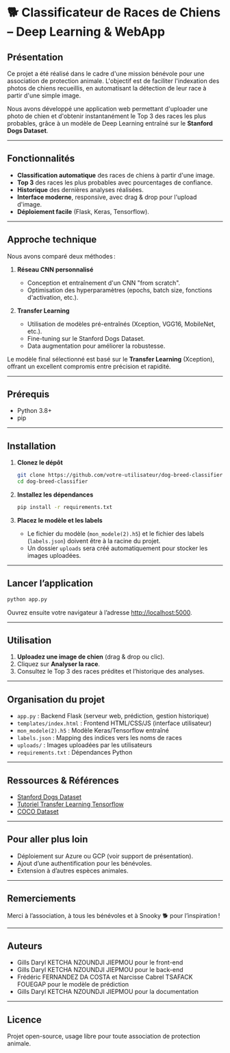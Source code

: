 # 🐕 Classificateur de Races de Chiens – Deep Learning & WebApp

## Présentation

Ce projet a été réalisé dans le cadre d'une mission bénévole pour une association de protection animale. L'objectif est de faciliter l'indexation des photos de chiens recueillis, en automatisant la détection de leur race à partir d'une simple image.

Nous avons développé une application web permettant d'uploader une photo de chien et d'obtenir instantanément le Top 3 des races les plus probables, grâce à un modèle de Deep Learning entraîné sur le **Stanford Dogs Dataset**.

---

## Fonctionnalités

- **Classification automatique** des races de chiens à partir d'une image.
- **Top 3** des races les plus probables avec pourcentages de confiance.
- **Historique** des dernières analyses réalisées.
- **Interface moderne**, responsive, avec drag & drop pour l'upload d'image.
- **Déploiement facile** (Flask, Keras, Tensorflow).

---

## Approche technique

Nous avons comparé deux méthodes :

1. **Réseau CNN personnalisé**  
   - Conception et entraînement d'un CNN "from scratch".
   - Optimisation des hyperparamètres (epochs, batch size, fonctions d'activation, etc.).

2. **Transfer Learning**  
   - Utilisation de modèles pré-entraînés (Xception, VGG16, MobileNet, etc.).
   - Fine-tuning sur le Stanford Dogs Dataset.
   - Data augmentation pour améliorer la robustesse.

Le modèle final sélectionné est basé sur le **Transfer Learning** (Xception), offrant un excellent compromis entre précision et rapidité.

---

## Prérequis

- Python 3.8+
- pip

---

## Installation

1. **Clonez le dépôt**  
   ```bash
   git clone https://github.com/votre-utilisateur/dog-breed-classifier.git
   cd dog-breed-classifier
   ```

2. **Installez les dépendances**  
   ```bash
   pip install -r requirements.txt
   ```

3. **Placez le modèle et les labels**  
   - Le fichier du modèle (`mon_modele(2).h5`) et le fichier des labels (`labels.json`) doivent être à la racine du projet.
   - Un dossier `uploads` sera créé automatiquement pour stocker les images uploadées.

---

## Lancer l’application

```bash
python app.py
```

Ouvrez ensuite votre navigateur à l’adresse [http://localhost:5000](http://localhost:5000).

---

## Utilisation

1. **Uploadez une image de chien** (drag & drop ou clic).
2. Cliquez sur **Analyser la race**.
3. Consultez le Top 3 des races prédites et l’historique des analyses.

---

## Organisation du projet

- `app.py` : Backend Flask (serveur web, prédiction, gestion historique)
- `templates/index.html` : Frontend HTML/CSS/JS (interface utilisateur)
- `mon_modele(2).h5` : Modèle Keras/Tensorflow entraîné
- `labels.json` : Mapping des indices vers les noms de races
- `uploads/` : Images uploadées par les utilisateurs
- `requirements.txt` : Dépendances Python

---

## Ressources & Références

- [Stanford Dogs Dataset](http://vision.stanford.edu/aditya86/ImageNetDogs/)
- [Tutoriel Transfer Learning Tensorflow](https://www.tensorflow.org/tutorials/images/transfer_learning)
- [COCO Dataset](https://cocodataset.org/#home)

---

## Pour aller plus loin

- Déploiement sur Azure ou GCP (voir support de présentation).
- Ajout d’une authentification pour les bénévoles.
- Extension à d’autres espèces animales.

---

## Remerciements

Merci à l’association, à tous les bénévoles et à Snooky 🐕 pour l’inspiration !

---

## Auteurs

- Gills Daryl KETCHA NZOUNDJI JIEPMOU pour le front-end
- Gills Daryl KETCHA NZOUNDJI JIEPMOU pour le back-end
- Frédéric FERNANDEZ DA COSTA et Narcisse Cabrel TSAFACK FOUEGAP pour le modèle de prédiction
- Gills Daryl KETCHA NZOUNDJI JIEPMOU pour la documentation

---

## Licence

Projet open-source, usage libre pour toute association de protection animale.
